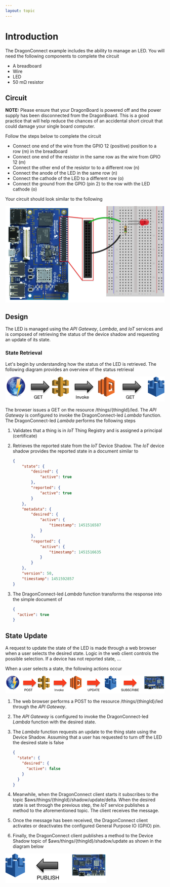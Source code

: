 ```yaml
---
layout: topic
---
```

# Introduction
The DragonConnect example includes the ability to manage an LED.  You will
need the following components to complete the circuit

* A breadboard
* Wire
* LED
* 50 m&#x2126; resistor

## Circuit

**NOTE:** Please ensure that your DragonBoard is powered off and the power
supply has been disconnected from the DragonBoard.  This is a good practice
that will help reduce the chances of an accidental short circuit that could
damage your single board computer.

Follow the steps below to complete the circuit

* Connect one end of the wire from the GPIO 12 (positive) position to a row (m)
  in the breadboard
* Connect one end of the resistor in the same row as the wire from GPIO 12 (m)
* Connect the other end of the resistor to to a different row (n)
* Connect the anode of the LED in the same row (n)
* Connect the cathode of the LED to a different row (o)
* Connect the ground from the GPIO (pin 2) to the row with the LED cathode (o)

Your circuit should look similar to the following

![DragonBoard Manage LED Breadboard](./images/ManageLED_bb.png)

## Design
The LED is managed using the _API Gateway_, _Lambda_, and _IoT_ services and
is composed of retrieving the status of the device shadow and requesting an
update of its state.

### State Retrieval
Let's begin by understanding how the status of the LED is retrieved.
The following diagram provides an overview of the status retrieval

![DragonBoard Status](./images/LED_status_retrieve.png)

The browser issues a GET on the resource /things/{thingId}/led.  The _API
Gateway_ is configured to invoke the DragonConnect-led _Lambda_ function.
The DragonConnect-led _Lambda_ performs the following steps

1. Validates that a thing is in _IoT_ Thing Registry and is assigned a
   principal (certificate)
1. Retrieves the reported state from the _IoT_ Device Shadow.  The
   _IoT_ device shadow provides the reported state in a document similar to

    ```json
    {
    	"state": {
    		"desired": {
    			"active": true
    		},
    		"reported": {
    			"active": true
    		}
    	},
    	"metadata": {
    		"desired": {
    			"active": {
    				"timestamp": 1451516587
    			}
    		},
    		"reported": {
    			"active": {
    				"timestamp": 1451516635
    			}
    		}
    	},
    	"version": 50,
    	"timestamp": 1451592857
    }
    ```

1.  The DragonConnect-led _Lambda_ function transforms the response into
    the simple document of

    ```json
    {
      "active": true
    }
    ```

## State Update

A request to update the state of the LED is made through a web browser when
a user selects the desired state.  Logic in the web client controls the
possible selection.  If a device has not reported state, ...

When a user selects a state, the following actions occur

![DragonBoard LED Update](./images/LED_update.png)

1.  The web browser performs a POST to the resource /things/{thingId}/led
    through the _API Gateway_.
1.  The _API Gateway_ is configured to invoke the DragonConnect-led
    _Lambda_ function with the desired state.
1.  The _Lambda_ function requests an update to the thing state using the
    Device Shadow.  Assuming that a user has requested to turn off the LED
    the desired state is false

    ```json
    {
      "state": {
        "desired": {
          "active": false
        }
      }
    }
    ```

1.  Meanwhile, when the DragonConnect client
    starts it subscribes to the topic $aws/things/{thingId}/shadow/update/delta.
    When the desired state is set through the previous step, the _IoT_
    service publishes a method to the aforementioned topic.  The client
    receives the message.
1.  Once the message has been received, the
    DragonConnect client activates or
    deactivates the configured General Purpose IO (GPIO) pin.
1.  Finally, the DragonConnect client
    publishes a method to the Device Shadow topic of
    $aws/things/{thingId}/shadow/update as shown in the diagram below

![DragonBoard Update](./images/DragonBoard_update.png)

